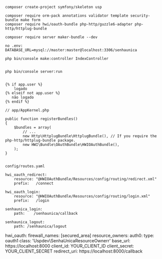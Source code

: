     composer create-project symfony/skeleton usp

    composer require orm-pack annotations validator template security-bundle make form
    composer require hwi/oauth-bundle php-http/guzzle6-adapter php-http/httplug-bundle

    composer require server maker-bundle --dev 
  
    no .env: 
    DATABASE_URL=mysql://master:master@localhost:3306/senhaunica

    php bin/console make:controller IndexController


    php bin/console server:run


    {% if app.user %}
        logado
    {% elseif not app.user %}
       não logado
    {% endif %}
    
    // app/AppKernel.php

    public function registerBundles()
    {
        $bundles = array(
            // ...
            new Http\HttplugBundle\HttplugBundle(), // If you require the php-http/httplug-bundle package.
            new HWI\Bundle\OAuthBundle\HWIOAuthBundle(),
        );
    }


    config/routes.yaml

    hwi_oauth_redirect:
        resource: "@HWIOAuthBundle/Resources/config/routing/redirect.xml"
        prefix:   /connect

    hwi_oauth_login:
        resource: "@HWIOAuthBundle/Resources/config/routing/login.xml"
        prefix:   /login

    senhaunica_login:
        path:    /senhaunica/callback

    senhaunica_logout:
        path: /senhaunica/logout
        
        
        
   hwi_oauth:
    firewall_names: [secured_area]
    resource_owners:
        auth0:
            type:                oauth1
            class:               'Uspdev\SenhaUnicaResourceOwnerr'
            base_url:            https://localhost:8000
            client_id:           YOUR_CLIENT_ID
            client_secret:       YOUR_CLIENT_SECRET
            redirect_uri:        https://localhost:8000/callback
